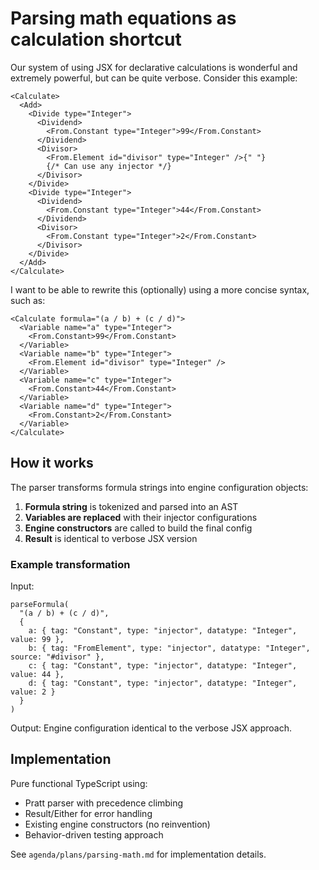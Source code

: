 # Parsing math equations as calculation shortcut

Our system of using JSX for declarative calculations is wonderful and extremely powerful, but can be quite verbose. Consider this example:

```tsx
<Calculate>
  <Add>
    <Divide type="Integer">
      <Dividend>
        <From.Constant type="Integer">99</From.Constant>
      </Dividend>
      <Divisor>
        <From.Element id="divisor" type="Integer" />{" "}
        {/* Can use any injector */}
      </Divisor>
    </Divide>
    <Divide type="Integer">
      <Dividend>
        <From.Constant type="Integer">44</From.Constant>
      </Dividend>
      <Divisor>
        <From.Constant type="Integer">2</From.Constant>
      </Divisor>
    </Divide>
  </Add>
</Calculate>
```

I want to be able to rewrite this (optionally) using a more concise syntax, such as:

```tsx
<Calculate formula="(a / b) + (c / d)">
  <Variable name="a" type="Integer">
    <From.Constant>99</From.Constant>
  </Variable>
  <Variable name="b" type="Integer">
    <From.Element id="divisor" type="Integer" />
  </Variable>
  <Variable name="c" type="Integer">
    <From.Constant>44</From.Constant>
  </Variable>
  <Variable name="d" type="Integer">
    <From.Constant>2</From.Constant>
  </Variable>
</Calculate>
```

## How it works

The parser transforms formula strings into engine configuration objects:

1. **Formula string** is tokenized and parsed into an AST
2. **Variables are replaced** with their injector configurations
3. **Engine constructors** are called to build the final config
4. **Result** is identical to verbose JSX version

### Example transformation

Input:
```tsx
parseFormula(
  "(a / b) + (c / d)",
  {
    a: { tag: "Constant", type: "injector", datatype: "Integer", value: 99 },
    b: { tag: "FromElement", type: "injector", datatype: "Integer", source: "#divisor" },
    c: { tag: "Constant", type: "injector", datatype: "Integer", value: 44 },
    d: { tag: "Constant", type: "injector", datatype: "Integer", value: 2 }
  }
)
```

Output: Engine configuration identical to the verbose JSX approach.

## Implementation

Pure functional TypeScript using:
- Pratt parser with precedence climbing
- Result/Either for error handling
- Existing engine constructors (no reinvention)
- Behavior-driven testing approach

See `agenda/plans/parsing-math.md` for implementation details.
